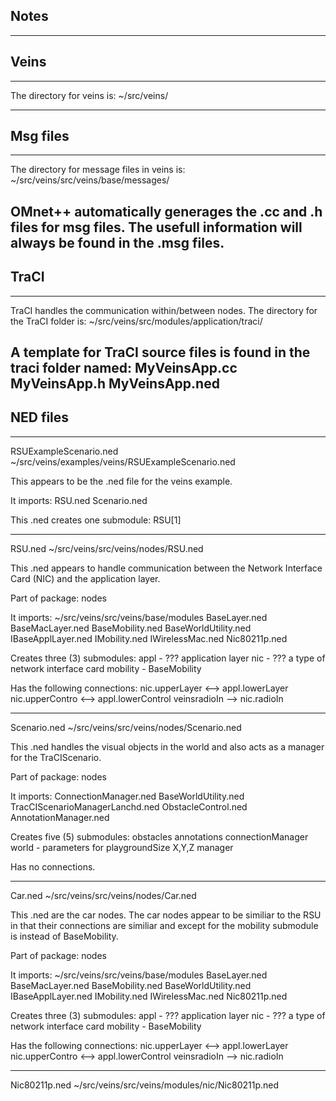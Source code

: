 ## Notes
----
## Veins
----
The directory for veins is:
	~/src/veins/

----
## Msg files
----
The directory for message files in veins is:
	~/src/veins/src/veins/base/messages/

OMnet++ automatically generages the .cc and .h files for msg files. The usefull information will always be found in the .msg files.
----
## TraCI
----
TraCI handles the communication within/between nodes. The directory for the TraCI folder is:
	~/src/veins/src/modules/application/traci/

A template for TraCI source files is found in the traci folder named:
	MyVeinsApp.cc
	MyVeinsApp.h
	MyVeinsApp.ned
----
## NED files
----
RSUExampleScenario.ned
	~/src/veins/examples/veins/RSUExampleScenario.ned

This appears to be the .ned file for the veins example.

It imports:
	RSU.ned
	Scenario.ned

This .ned creates one submodule:
	RSU[1]

----

RSU.ned
~/src/veins/src/veins/nodes/RSU.ned

This .ned appears to handle communication between the Network Interface Card (NIC) and the application layer. 

Part of package:
	nodes

It imports:
	~/src/veins/src/veins/base/modules
		BaseLayer.ned
		BaseMacLayer.ned
		BaseMobility.ned
		BaseWorldUtility.ned
		IBaseApplLayer.ned
		IMobility.ned
		IWirelessMac.ned
	Nic80211p.ned

Creates three (3) submodules:
	appl - ??? application layer 
	nic - ??? a type of network interface card
	mobility - BaseMobility
	
Has the following connections:
	nic.upperLayer <--> appl.lowerLayer
	nic.upperContro <--> appl.lowerControl
	veinsradioIn --> nic.radioIn
	
----

Scenario.ned
~/src/veins/src/veins/nodes/Scenario.ned

This .ned handles the visual objects in the world and also acts as a manager for the TraCIScenario.

Part of package:
	nodes

It imports:
	ConnectionManager.ned
	BaseWorldUtility.ned
	TracCIScenarioManagerLanchd.ned
	ObstacleControl.ned
	AnnotationManager.ned
	
Creates five (5) submodules:
	obstacles
	annotations
	connectionManager
	world - parameters for playgroundSize X,Y,Z
	manager
	
Has no connections.

----

Car.ned
~/src/veins/src/veins/nodes/Car.ned

This .ned are the car nodes. The car nodes appear to be similiar to the RSU in that their connections are similiar and except for the mobility submodule is <veinsmobilityType> instead of BaseMobility.

Part of package:
	nodes

It imports:
	~/src/veins/src/veins/base/modules
		BaseLayer.ned
		BaseMacLayer.ned
		BaseMobility.ned
		BaseWorldUtility.ned
		IBaseApplLayer.ned
		IMobility.ned
		IWirelessMac.ned
	Nic80211p.ned

Creates three (3) submodules:
	appl - ??? application layer 
	nic - ??? a type of network interface card
	mobility - BaseMobility
	
Has the following connections:
	nic.upperLayer <--> appl.lowerLayer
	nic.upperContro <--> appl.lowerControl
	veinsradioIn --> nic.radioIn

----

Nic80211p.ned
~/src/veins/src/veins/modules/nic/Nic80211p.ned
